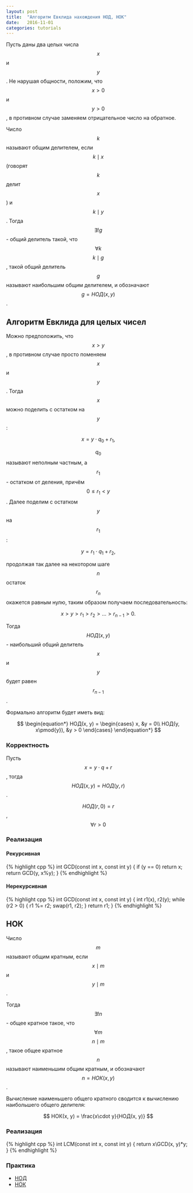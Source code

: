 ```yaml
---
layout: post
title:  "Алгоритм Евклида нахождения НОД, НОК"
date:   2016-11-01
categories: tutorials
---
```


Пусть даны два целых числа $$x$$ и $$y$$.
Не нарушая общности, положим, что $$x > 0$$ и $$y > 0$$, в противном случае заменяем отрицательное число на обратное.

Число $$k$$ называют общим делителем, если $$k \mid x$$ (говорят $$k$$ делит $$x$$) и $$k \mid y$$.
Тогда $$\exists ! g$$ - общий делитель такой, что $$\forall k$$ $$k \mid g$$, такой общий делитель $$g$$ называют наибольшим общим делителем, и обозначают $$g = НОД(x, y)$$.

## Алгоритм Евклида для целых чисел

Можно предположить, что $$x > y$$, в противном случае просто поменяем $$x$$ и $$y$$.
Тогда $$x$$ можно поделить с остатком на $$y$$:

$$
x = y\cdot q_0 + r_1,
$$

$$q_0$$ называют неполным частным, а $$r_1$$ - остатком от деления, причём $$0 \leq r_1 < y$$.
Далее поделим с остатком $$y$$ на $$r_1$$:

$$
y = r_1\cdot q_1 + r_2,
$$

продолжая так далее на некотором шаге $$n$$ остаток $$r_n$$ окажется равным нулю, таким образом получаем последовательность:

$$
x > y > r_1 > r_2 > \dots > r_{n-1} > 0.
$$

Тогда $$НОД(x, y)$$ - наибольший общий делитель $$x$$ и $$y$$ будет равен $$r_{n-1}$$.

Формально алгоритм будет иметь вид:

$$
\begin{equation*}
НОД(x, y) = 
 \begin{cases}
   x, &y = 0\\
   НОД(y, x\pmod{y}), &y > 0
 \end{cases}
\end{equation*}
$$

### Корректность

Пусть $$x = y\cdot q + r$$, тогда $$НОД(x, y) = НОД(y, r)$$.

$$НОД(r, 0) = r$$, $$\forall r > 0$$

### Реализация

#### Рекурсивная
{% highlight cpp %}
int GCD(const int x, const int y) {
    if (y == 0)
        return x;
    return GCD(y, x%y);
}
{% endhighlight %}

#### Нерекурсивная
{% highlight cpp %}
int GCD(const int x, const int y) {
    int r1(x), r2(y);
    while (r2 > 0) {
        r1 %= r2;
        swap(r1, r2);
    }
    return r1;
}
{% endhighlight %}

## НОК

Число $$m$$ называют общим кратным, если $$x\mid m$$ и $$y\mid m$$.

Тогда $$\exists ! n$$ - общее кратное такое, что $$\forall m$$ $$n \mid m$$, такое общее кратное $$n$$ называют наименьшим общим кратным, и обозначают $$n = НОК(x, y)$$.

Вычисление наименьшего общего кратного сводится к вычислению наибольшего общего делителя:

$$
НОК(x, y) = \frac{x\cdot y}{НОД(x, y)}
$$

### Реализация

{% highlight cpp %}
int LCM(const int x, const int y) {
    return x\GCD(x, y)*y;
}
{% endhighlight %}

### Практика

+ [НОД](http://informatics.mccme.ru/mod/statements/view3.php?chapterid=147#1)
+ [НОК](http://informatics.mccme.ru/mod/statements/view3.php?chapterid=1422#1)

